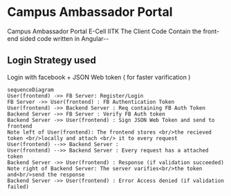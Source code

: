 # Campus Ambassador Portal
Campus Ambassador Portal E-Cell IITK
The Client Code Contain the front-end sided code written in Angular--

## Login Strategy used
Login with facebook + JSON Web token ( for faster varification )

```mermaid
sequenceDiagram
User(frontend) ->> FB Server: Register/Login
FB Server ->> User(frontend) : FB Authentication Token
User(frontend) ->> Backend Server : Req containing FB Auth Token
Backend Server ->> FB Server : Verify FB Auth token
Backend Server ->> User(frontend) : Sign JSON Web Token and send to frontend
Note left of User(frontend): The frontend stores <br/>the recieved token <br/>locally and attach <br/> it to every request
User(frontend) -->> Backend Server : 
User(frontend) -->> Backend Server : Every request has a attached token
Backend Server ->> User(frontend) : Response (if validation succeeded)
Note right of Backend Server: The server varifies<br/>the token and<br/>send the response
Backend Server ->> User(frontend) : Error Access denied (if validation failed)
